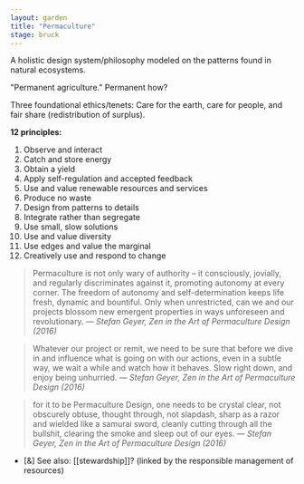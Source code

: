 ```yaml
---  
layout: garden
title: "Permaculture"
stage: bruck
---
```


A holistic design system/philosophy modeled on the patterns found in natural ecosystems.

"Permanent agriculture." Permanent how?

Three foundational ethics/tenets: Care for the earth, care for people, and fair share (redistribution of surplus).

**12 principles:**
1. Observe and interact
2. Catch and store energy
3. Obtain a yield
4. Apply self-regulation and accepted feedback
5. Use and value renewable resources and services
6. Produce no waste
7. Design from patterns to details
8. Integrate rather than segregate
9. Use small, slow solutions
10. Use and value diversity
11. Use edges and value the marginal
12. Creatively use and respond to change

> Permaculture is not only wary of authority – it consciously, jovially, and regularly discriminates against it, promoting autonomy at every corner. The freedom of autonomy and self-determination keeps life fresh, dynamic and bountiful. Only when unrestricted, can we and our projects blossom new emergent properties in ways unforeseen and revolutionary.
<cite>— Stefan Geyer, _Zen in the Art of Permaculture Design_ (2016)</cite>

> Whatever our project or remit, we need to be sure that before we dive in and influence what is going on with our actions, even in a subtle way, we wait a while and watch how it behaves. Slow right down, and enjoy being unhurried.
<cite>— Stefan Geyer, _Zen in the Art of Permaculture Design_ (2016)</cite>

> for it to be Permaculture Design, one needs to be crystal clear, not obscurely obtuse, thought through, not slapdash, sharp as a razor and wielded like a samurai sword, cleanly cutting through all the bullshit, clearing the smoke and sleep out of our eyes.
<cite>— Stefan Geyer, _Zen in the Art of Permaculture Design_ (2016)</cite>

- [&] See also: [[stewardship]]? (linked by the responsible management of resources)